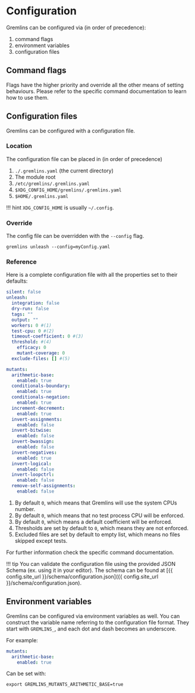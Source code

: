 # Configuration

Gremlins can be configured via (in order of precedence):

1. command flags
2. environment variables
3. configuration files

## Command flags

Flags have the higher priority and override all the other means of setting behaviours. Please refer to the specific
command documentation to learn how to use them.

## Configuration files

Gremlins can be configured with a configuration file.

### Location

The configuration file can be placed in (in order of precedence)

1. `./.gremlins.yaml` (the current directory)
2. The module root
3. `/etc/gremlins/.gremlins.yaml`
4. `$XDG_CONFIG_HOME/gremlins/.gremlins.yaml`
5. `$HOME/.gremlins.yaml`

[//]: # (@formatter:off)
!!! hint
    `XDG_CONFIG_HOME` is usually `~/.config`.

[//]: # (@formatter:on)

### Override

The config file can be overridden with the `--config` flag.

```shell
gremlins unleash --config=myConfig.yaml
```

### Reference

Here is a complete configuration file with all the properties set to their defaults:

```yaml
silent: false
unleash:
  integration: false
  dry-run: false
  tags: ""
  output: ""
  workers: 0 #(1)
  test-cpu: 0 #(2)
  timeout-coefficient: 0 #(3)
  threshold: #(4)
    efficacy: 0
    mutant-coverage: 0
  exclude-files: [] #(5)

mutants:
  arithmetic-base:
    enabled: true
  conditionals-boundary:
    enabled: true
  conditionals-negation:
    enabled: true
  increment-decrement:
    enabled: true
  invert-assignments:
    enabled: false
  invert-bitwise:
    enabled: false
  invert-bwassign:
    enabled: false
  invert-negatives:
    enabled: true
  invert-logical:
    enabled: false
  invert-loopctrl:
    enabled: false
  remove-self-assignments:
    enabled: false

```

1. By default `0`, which means that Gremlins will use the system CPUs number.
2. By default `0`, which means that no test process CPU will be enforced.
3. By default `0`, which means a default coefficient will be enforced.
4. Thresholds are set by default to `0`, which means they are not enforced.
5. Excluded files are set by default to empty list, which means no files skipped except tests.

For further information check the specific command documentation.

[//]: # (@formatter:off)
!!! tip
    You can validate the configuration file using the provided JSON Schema (ex. using it in your editor). The schema
    can be found at [{{ config.site_url }}/schema/configuration.json]({{ config.site_url }}/schema/configuration.json). 

[//]: # (@formatter:on)

## Environment variables

Gremlins can be configured via environment variables as well. You can construct the variable name referring to the
configuration file format. They start with `GREMLINS_`, and each dot and dash becomes an underscore.

For example:

```yaml
mutants:
  arithmetic-base:
    enabled: true
```

Can be set with:

```shell
export GREMLINS_MUTANTS_ARITHMETIC_BASE=true
```